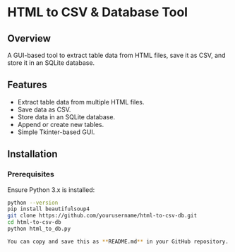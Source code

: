 # HTML to CSV & Database Tool

## Overview
A GUI-based tool to extract table data from HTML files, save it as CSV, and store it in an SQLite database.

## Features
- Extract table data from multiple HTML files.
- Save data as CSV.
- Store data in an SQLite database.
- Append or create new tables.
- Simple Tkinter-based GUI.

## Installation
### Prerequisites
Ensure Python 3.x is installed:
```sh
python --version
pip install beautifulsoup4
git clone https://github.com/yourusername/html-to-csv-db.git
cd html-to-csv-db
python html_to_db.py

You can copy and save this as **README.md** in your GitHub repository. Let me know if you need any modifications! 🚀
